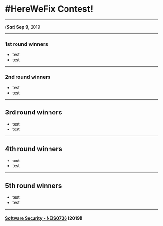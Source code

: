 # **#HereWeFix Contest**!

---
(***Sat***) **Sep 9,** 2019 

---
### **1st** round winners
* test
* test

---
### **2nd** round winners
* test
* test

---
## **3rd** round winners
* test
* test

---
## **4th** round winners
* test
* test

---
## **5th** round winners
* test
* test

---

#### **[Software Security - NEIS0736](../) (2019)**!